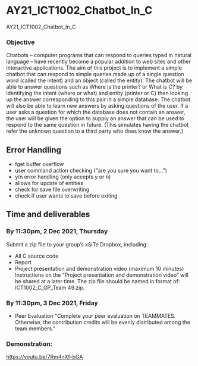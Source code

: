 # AY21_ICT1002_Chatbot_In_C
AY21_ICT1002_Chatbot_In_C

### Objective
Chatbots – computer programs that can respond to queries typed in natural language – have recently
become a popular addition to web sites and other interactive applications.
The aim of this project is to implement a simple chatbot that can respond to simple queries made up of
a single question word (called the intent) and an object (called the entity). The chatbot will be able to
answer questions such as Where is the printer? or What is C? by identifying the intent (where or what)
and entity (printer or C) then looking up the answer corresponding to this pair in a simple database.
The chatbot will also be able to learn new answers by asking questions of the user. If a user asks a
question for which the database does not contain an answer, the user will be given the option to supply
an answer that can be used to respond to the same question in future. (This simulates having the chatbot
refer the unknown question to a third party who does know the answer.)


## Error Handling
- fget buffer overflow
- user command action checking ("are you sure you want to...")
- y/n error handling (only accepts y or n)
- allows for update of entities
- check for save file overwriting
- check if user wants to save before exiting 


## Time and deliverables
### By 11:30pm, 2 Dec 2021, Thursday
Submit a zip file to your group’s xSiTe Dropbox, including:
- All C source code
- Report
- Project presentation and demonstration video (maximum 10 minutes)
Instructions on the “Project presentation and demonstration video” will be shared at a later time.
The zip file should be named in format of: ICT1002_C_GP_Team 49.zip.

### By 11:30pm, 3 Dec 2021, Friday
- Peer Evaluation 
"Complete your peer evaluation on TEAMMATES. Otherwise, the contribution credits will be evenly distributed among the team members."


### Demonstration:
https://youtu.be/7Rm4nXf-bGA